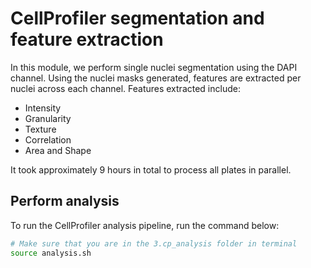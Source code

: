 # CellProfiler segmentation and feature extraction

In this module, we perform single nuclei segmentation using the DAPI channel. 
Using the nuclei masks generated, features are extracted per nuclei across each channel.
Features extracted include:

- Intensity
- Granularity
- Texture
- Correlation
- Area and Shape

It took approximately 9 hours in total to process all plates in parallel.

## Perform analysis

To run the CellProfiler analysis pipeline, run the command below:

```bash
# Make sure that you are in the 3.cp_analysis folder in terminal
source analysis.sh
```
 